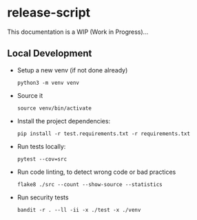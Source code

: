 # release-script

This documentation is a WIP (Work in Progress)...

## Local Development
- Setup a new venv (if not done already)
  ```shell
  python3 -m venv venv
  ```

- Source it
  ```shell
  source venv/bin/activate
  ```

- Install the project dependencies:
  ```shell
  pip install -r test.requirements.txt -r requirements.txt
  ```

- Run tests locally:
  ```shell
  pytest --cov=src
  ```

- Run code linting, to detect wrong code or bad practices
  ```shell
  flake8 ./src --count --show-source --statistics
  ```
  
- Run security tests
  ```shell
  bandit -r . --ll -ii -x ./test -x ./venv
  ```